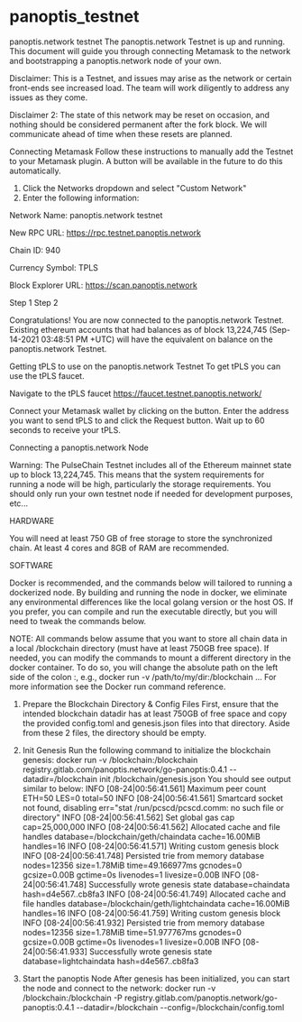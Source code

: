 # panoptis_testnet
panoptis.network testnet
The panoptis.network Testnet is up and running. This document will guide you through connecting Metamask to the network and bootstrapping a panoptis.network node of your own.

Disclaimer: This is a Testnet, and issues may arise as the network or certain front-ends see increased load. The team will work diligently to address any issues as they come.


Disclaimer 2: The state of this network may be reset on occasion, and nothing should be considered permanent after the fork block. We will communicate ahead of time when these resets are planned.


Connecting Metamask
Follow these instructions to manually add the Testnet to your Metamask plugin. A button will be available in the future to do this automatically.
1. Click the Networks dropdown and select "Custom Network"
2. Enter the following information:

Network Name: panoptis.network testnet

New RPC URL: https://rpc.testnet.panoptis.network

Chain ID: 940

Currency Symbol: TPLS

Block Explorer URL: https://scan.panoptis.network





Step 1
Step 2









Congratulations! You are now connected to the panoptis.network Testnet. Existing ethereum accounts that had balances as of block 13,224,745 (Sep-14-2021 03:48:51 PM +UTC) will have the equivalent on balance on the panoptis.network Testnet.

Getting tPLS to use on the panoptis.network Testnet
To get tPLS you can use the tPLS faucet.

Navigate to the tPLS faucet https://faucet.testnet.panoptis.network/

Connect your Metamask wallet by clicking on the button.
Enter the address you want to send tPLS to and click the Request button.
Wait up to 60 seconds to receive your tPLS.


Connecting a panoptis.network Node

Warning: The PulseChain Testnet includes all of the Ethereum mainnet state up to block 13,224,745. This means that the system requirements for running a node will be high, particularly the storage requirements. You should only run your own testnet node if needed for development purposes, etc...

HARDWARE

You will need at least 750 GB of free storage to store the synchronized chain.
At least 4 cores and 8GB of RAM are recommended.

SOFTWARE


Docker is recommended, and the commands below will tailored to running a dockerized node. By building and running the node in docker, we eliminate any environmental differences like the local golang version or the host OS.
If you prefer, you can compile and run the executable directly, but you will need to tweak the commands below.


NOTE: All commands below assume that you want to store all chain data in a local /blockchain directory (must have at least 750GB free space).
If needed, you can modify the commands to mount a different directory in the docker container. To do so, you will change the absolute path on the left side of the colon :, e.g., docker run -v /path/to/my/dir:/blockchain ...
For more information see the Docker run command reference.


1. Prepare the Blockchain Directory & Config Files
First, ensure that the intended blockchain datadir has at least 750GB of free space and copy the provided config.toml and genesis.json files into that directory. Aside from these 2 files, the directory should be empty.

2. Init Genesis
Run the following command to initialize the blockchain genesis:
docker run -v /blockchain:/blockchain registry.gitlab.com/panoptis.network/go-panoptis:0.4.1 --datadir=/blockchain init /blockchain/genesis.json
You should see output similar to below:
INFO [08-24|00:56:41.561] Maximum peer count                       ETH=50 LES=0 total=50
INFO [08-24|00:56:41.561] Smartcard socket not found, disabling    err="stat /run/pcscd/pcscd.comm: no such file or directory"
INFO [08-24|00:56:41.562] Set global gas cap                       cap=25,000,000
INFO [08-24|00:56:41.562] Allocated cache and file handles         database=/blockchain/geth/chaindata cache=16.00MiB handles=16
INFO [08-24|00:56:41.571] Writing custom genesis block
INFO [08-24|00:56:41.748] Persisted trie from memory database      nodes=12356 size=1.78MiB time=49.166977ms gcnodes=0 gcsize=0.00B gctime=0s livenodes=1 livesize=0.00B
INFO [08-24|00:56:41.748] Successfully wrote genesis state         database=chaindata                  hash=d4e567..cb8fa3
INFO [08-24|00:56:41.749] Allocated cache and file handles         database=/blockchain/geth/lightchaindata cache=16.00MiB handles=16
INFO [08-24|00:56:41.759] Writing custom genesis block
INFO [08-24|00:56:41.932] Persisted trie from memory database      nodes=12356 size=1.78MiB time=51.977767ms gcnodes=0 gcsize=0.00B gctime=0s livenodes=1 livesize=0.00B
INFO [08-24|00:56:41.933] Successfully wrote genesis state         database=lightchaindata                  hash=d4e567..cb8fa3

3. Start the panoptis Node
After genesis has been initialized, you can start the node and connect to the network:
docker run -v /blockchain:/blockchain -P registry.gitlab.com/panoptis.network/go-panoptis:0.4.1 --datadir=/blockchain --config=/blockchain/config.toml
